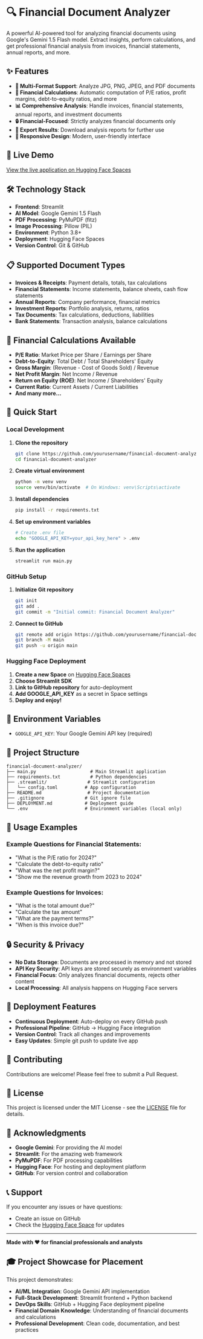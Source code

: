 # 🔍 Financial Document Analyzer

A powerful AI-powered tool for analyzing financial documents using Google's Gemini 1.5 Flash model. Extract insights, perform calculations, and get professional financial analysis from invoices, financial statements, annual reports, and more.

## ✨ Features

- **📄 Multi-Format Support**: Analyze JPG, PNG, JPEG, and PDF documents
- **🧮 Financial Calculations**: Automatic computation of P/E ratios, profit margins, debt-to-equity ratios, and more
- **📊 Comprehensive Analysis**: Handle invoices, financial statements, annual reports, and investment documents
- **🔒 Financial-Focused**: Strictly analyzes financial documents only
- **💾 Export Results**: Download analysis reports for further use
- **📱 Responsive Design**: Modern, user-friendly interface

## 🚀 Live Demo

[View the live application on Hugging Face Spaces](https://huggingface.co/spaces/YOUR_USERNAME/financial-document-analyzer)

## 🛠️ Technology Stack

- **Frontend**: Streamlit
- **AI Model**: Google Gemini 1.5 Flash
- **PDF Processing**: PyMuPDF (fitz)
- **Image Processing**: Pillow (PIL)
- **Environment**: Python 3.8+
- **Deployment**: Hugging Face Spaces
- **Version Control**: Git & GitHub

## 📋 Supported Document Types

- **Invoices & Receipts**: Payment details, totals, tax calculations
- **Financial Statements**: Income statements, balance sheets, cash flow statements
- **Annual Reports**: Company performance, financial metrics
- **Investment Reports**: Portfolio analysis, returns, ratios
- **Tax Documents**: Tax calculations, deductions, liabilities
- **Bank Statements**: Transaction analysis, balance calculations

## 🧮 Financial Calculations Available

- **P/E Ratio**: Market Price per Share / Earnings per Share
- **Debt-to-Equity**: Total Debt / Total Shareholders' Equity
- **Gross Margin**: (Revenue - Cost of Goods Sold) / Revenue
- **Net Profit Margin**: Net Income / Revenue
- **Return on Equity (ROE)**: Net Income / Shareholders' Equity
- **Current Ratio**: Current Assets / Current Liabilities
- **And many more...**

## 🚀 Quick Start

### Local Development

1. **Clone the repository**
   ```bash
   git clone https://github.com/yourusername/financial-document-analyzer.git
   cd financial-document-analyzer
   ```

2. **Create virtual environment**
   ```bash
   python -m venv venv
   source venv/bin/activate  # On Windows: venv\Scripts\activate
   ```

3. **Install dependencies**
   ```bash
   pip install -r requirements.txt
   ```

4. **Set up environment variables**
   ```bash
   # Create .env file
   echo "GOOGLE_API_KEY=your_api_key_here" > .env
   ```

5. **Run the application**
   ```bash
   streamlit run main.py
   ```

### GitHub Setup

1. **Initialize Git repository**
   ```bash
   git init
   git add .
   git commit -m "Initial commit: Financial Document Analyzer"
   ```

2. **Connect to GitHub**
   ```bash
   git remote add origin https://github.com/yourusername/financial-document-analyzer.git
   git branch -M main
   git push -u origin main
   ```

### Hugging Face Deployment

1. **Create a new Space** on [Hugging Face Spaces](https://huggingface.co/spaces)
2. **Choose Streamlit SDK**
3. **Link to GitHub repository** for auto-deployment
4. **Add GOOGLE_API_KEY** as a secret in Space settings
5. **Deploy and enjoy!**

## 🔑 Environment Variables

- `GOOGLE_API_KEY`: Your Google Gemini API key (required)

## 📁 Project Structure

```
financial-document-analyzer/
├── main.py                    # Main Streamlit application
├── requirements.txt           # Python dependencies
├── .streamlit/               # Streamlit configuration
│   └── config.toml          # App configuration
├── README.md                 # Project documentation
├── .gitignore               # Git ignore file
├── DEPLOYMENT.md            # Deployment guide
└── .env                     # Environment variables (local only)
```

## 🎯 Usage Examples

### Example Questions for Financial Statements:
- "What is the P/E ratio for 2024?"
- "Calculate the debt-to-equity ratio"
- "What was the net profit margin?"
- "Show me the revenue growth from 2023 to 2024"

### Example Questions for Invoices:
- "What is the total amount due?"
- "Calculate the tax amount"
- "What are the payment terms?"
- "When is this invoice due?"

## 🔒 Security & Privacy

- **No Data Storage**: Documents are processed in memory and not stored
- **API Key Security**: API keys are stored securely as environment variables
- **Financial Focus**: Only analyzes financial documents, rejects other content
- **Local Processing**: All analysis happens on Hugging Face servers

## 🚀 Deployment Features

- **Continuous Deployment**: Auto-deploy on every GitHub push
- **Professional Pipeline**: GitHub → Hugging Face integration
- **Version Control**: Track all changes and improvements
- **Easy Updates**: Simple git push to update live app

## 🤝 Contributing

Contributions are welcome! Please feel free to submit a Pull Request.

## 📄 License

This project is licensed under the MIT License - see the [LICENSE](LICENSE) file for details.

## 🙏 Acknowledgments

- **Google Gemini**: For providing the AI model
- **Streamlit**: For the amazing web framework
- **PyMuPDF**: For PDF processing capabilities
- **Hugging Face**: For hosting and deployment platform
- **GitHub**: For version control and collaboration

## 📞 Support

If you encounter any issues or have questions:
- Create an issue on GitHub
- Check the [Hugging Face Space](https://huggingface.co/spaces/YOUR_USERNAME/financial-document-analyzer) for updates

---

**Made with ❤️ for financial professionals and analysts**

## 🎓 **Project Showcase for Placement**

This project demonstrates:
- **AI/ML Integration**: Google Gemini API implementation
- **Full-Stack Development**: Streamlit frontend + Python backend
- **DevOps Skills**: GitHub + Hugging Face deployment pipeline
- **Financial Domain Knowledge**: Understanding of financial documents and calculations
- **Professional Development**: Clean code, documentation, and best practices 
